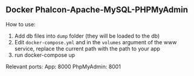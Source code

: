 ## Docker Phalcon-Apache-MySQL-PHPMyAdmin
How to use:

 1. Add db files into `dump` folder (they will be loaded to the db)
 2. Edit `docker-compose.yml`  and in the `volumes` argument of the www service, replace the current path with the path to your app
 3. run docker-compose up
 
 Relevant ports:
 App: 8000
 PhpMyAdmin: 8001
